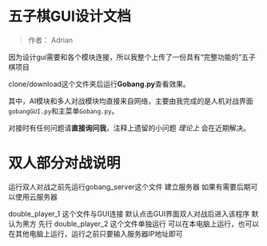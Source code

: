 # 五子棋GUI设计文档

> 作者： Adrian

因为设计gui需要和各个模块连接，所以我整个上传了一份具有“完整功能的”五子棋项目

clone/download这个文件夹后运行**Gobang.py**查看效果。

其中，AI模块和多人对战模块均直接来自网络，主要由我完成的是人机对战界面`gobangGUI.py`和主菜单`Gobang.py`。

对接时有任何问题请**直接询问我**，注释上遗留的小问题 *理论上* 会在近期解决。

# 双人部分对战说明

运行双人对战之前先运行gobang_server这个文件 建立服务器 如果有需要后期可以使用云服务器

double_player_1 这个文件与GUI连接 默认点击GUI界面双人对战后进入该程序 默认为黑方 先行 
double_player_2 这个文件单独运行 可以在本电脑上运行，也可以在其他电脑上运行，运行之前只要输入服务器IP地址即可

